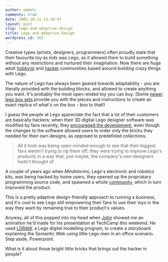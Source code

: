 ```yaml
---
author: emmetc
comments: true
date: 2005-10-11 13:10:47
layout: post
slug: lego-and-adaptive-design
title: Lego and Adaptive Design
wordpress_id: 162
---
```


Creative types (artists, designers, programmers) often proudly state that their favourite toy as kids was Lego, as it allowed them to build something without any restrictions and nurtured their imagination. Now there are huge adult [hobbyist](http://www.legofan.org/brickjournal/) and [hacker](http://jpbrown.i8.com/cubesolver.html) communities based around building crazy things with Lego.

The nature of Lego has always been geared towards adaptability - you are literally provided with the building blocks, and allowed to create anything you want. It's probably the most open-ended toy you can buy. (Some [newer lego box sets](http://www.cswu.cz/news/6966_box.jpg) provide you with the pieces and instructions to create an exact replica of what's on the box - boo to that!)

I guess the people at Lego appreciate the fact that a lot of their customers are basically hackers; when their 3D digital Lego designer software was modified by fans recently, they [encouraged the development](http://developers.slashdot.org/article.pl?sid=05/09/16/1458211&from=rss), even though the changes to the software allowed users to order only the bricks they needed for their own designs, as opposed to predefined collections.



> All it took was being open-minded enough to see that their biggest fans weren't trying to rip them off; they were trying to improve Lego's products in a way that, just maybe, the company's own designers hadn't thought of.



A couple of years ago when _Mindstorms_, Lego's electronic and robotics kits, was being hacked by home users, they opened up the propriatary programming source code, and spawned a whole [community](http://www.oreilly.com/catalog/lmstorms/), which in turn improved the product.

This is a pretty adaptive design-friendly approach to running a business, and it's cool to see Lego still empowering their fans to use their toys in the way they want by remaining true to their product's values.

Anyway, all of this popped into my head when [John](http://johnbreslin.com/) showed me an animation he'd made for his presentation at TechCamp this weekend. He used [LDRAW](http://www.ldraw.org/), a Lego digital modelling program, to create a storyboard explaining the Semantic Web using little Lego men in an office scenario. Step aside, Powerpoint.

What is it about those bright little bricks that brings out the hacker in people?
